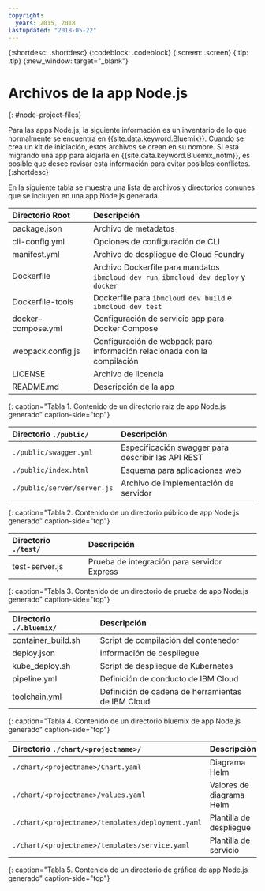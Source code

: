 ```yaml
---
copyright:
  years: 2015, 2018
lastupdated: "2018-05-22"
---
```


{:shortdesc: .shortdesc}
{:codeblock: .codeblock}
{:screen: .screen}
{:tip: .tip}
{:new_window: target="_blank"}

# Archivos de la app Node.js
{: #node-project-files}

Para las apps Node.js, la siguiente información es un inventario de lo que normalmente se encuentra en {{site.data.keyword.Bluemix}}. Cuando se crea un kit de iniciación, estos archivos se crean en su nombre. Si está migrando una app para alojarla en {{site.data.keyword.Bluemix_notm}}, es posible que desee revisar esta información para evitar posibles conflictos. 
{:shortdesc}

En la siguiente tabla se muestra una lista de archivos y directorios comunes que se incluyen en una app Node.js generada.

| Directorio Root                                     | Descripción                       |
|:------------------------------------------------|:------------------------------------------|
|package.json | Archivo de metadatos |
|cli-config.yml | Opciones de configuración de CLI |
|manifest.yml | Archivo de despliegue de Cloud Foundry |
|Dockerfile | Archivo Dockerfile para mandatos `ibmcloud dev run`, `ibmcloud dev deploy` y `docker` |
|Dockerfile-tools | Dockerfile para `ibmcloud dev build` e `ibmcloud dev test` |
|docker-compose.yml | Configuración de servicio app para Docker Compose |
|webpack.config.js | Configuración de webpack para información relacionada con la compilación |
| LICENSE | Archivo de licencia |
|README.md | Descripción de la app |
{: caption="Tabla 1. Contenido de un directorio raíz de app Node.js generado" caption-side="top"}

| Directorio `./public/` | Descripción |
|:------------------------------------------------|:------------------------------------------|
| `./public/swagger.yml` | Especificación swagger para describir las API REST |
| `./public/index.html` | Esquema para aplicaciones web |
|`./public/server/server.js` | Archivo de implementación de servidor |
{: caption="Tabla 2. Contenido de un directorio público de app Node.js generado" caption-side="top"}

| Directorio `./test/` | Descripción |
|:------------------------------------------------|:------------------------------------------|
| test-server.js | Prueba de integración para servidor Express |
{: caption="Tabla 3. Contenido de un directorio de prueba de app Node.js generado" caption-side="top"}

| Directorio `./.bluemix/` | Descripción |
|:------------------------------------------------|:------------------------------------------|
| container_build.sh | Script de compilación del contenedor |
| deploy.json | Información de despliegue |
| kube_deploy.sh | Script de despliegue de Kubernetes |
| pipeline.yml | Definición de conducto de IBM Cloud |
| toolchain.yml | Definición de cadena de herramientas de IBM Cloud |
{: caption="Tabla 4. Contenido de un directorio bluemix de app Node.js generado" caption-side="top"}

| Directorio `./chart/<projectname>/` | Descripción |
|:------------------------------------------------|:------------------------------------------|
| `./chart/<projectname>/Chart.yaml` | Diagrama Helm |
| `./chart/<projectname>/values.yaml` | Valores de diagrama Helm |
| `./chart/<projectname>/templates/deployment.yaml` | Plantilla de despliegue |
| `./chart/<projectname>/templates/service.yaml` | Plantilla de servicio |
{: caption="Tabla 5. Contenido de un directorio de gráfica de app Node.js generado" caption-side="top"}
